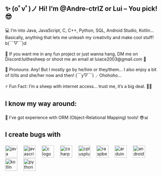 <h2 align="left">✨ (oﾟvﾟ)ノ Hi! I’m @Andre-ctrlZ or Lui – You pick! 😎</h2>

###

<p align="left">💻 I’m into Java, JavaScript, C, C++, Python, SQL, Android Studio, Kotlin... Basically, anything that lets me unleash my creativity and make cool stuff! b(￣▽￣)d<br><br>🚀 If you want me in any fun project or just wanna hang, DM me on Discord:luithesheep or shoot me an email at luiace2003@gmail.com 📧<br><br>🌈 Pronouns: Any! But I mostly go by he/him or they/them... I also enjoy a bit of it/its and she/her now and then! (￣y▽￣)╭ Ohohoho...<br><br>⚡ Fun Fact: I’m a sheep with internet access... trust me, it’s a big deal. 🐑🌐</p>

###

<h2 align="left">I know my way around: </h2>

###

<p align="left">🔧 I’ve got experience with ORM (Object-Relational Mapping) tools! 😎📊</p>

###

###

<h2 align="left">I create bugs with</h2>

###

<div align="left">
  <img src="https://cdn.jsdelivr.net/gh/devicons/devicon/icons/java/java-original.svg" height="40" alt="java logo"  />
  <img width="12" />
  <img src="https://cdn.jsdelivr.net/gh/devicons/devicon/icons/javascript/javascript-original.svg" height="40" alt="javascript logo"  />
  <img width="12" />
  <img src="https://cdn.jsdelivr.net/gh/devicons/devicon/icons/c/c-original.svg" height="40" alt="c logo"  />
  <img width="12" />
  <img src="https://cdn.jsdelivr.net/gh/devicons/devicon/icons/csharp/csharp-original.svg" height="40" alt="csharp logo"  />
  <img width="12" />
  <img src="https://cdn.jsdelivr.net/gh/devicons/devicon/icons/cplusplus/cplusplus-original.svg" height="40" alt="cplusplus logo"  />
  <img width="12" />
  <img src="https://cdn.jsdelivr.net/gh/devicons/devicon/icons/raspberrypi/raspberrypi-original.svg" height="40" alt="raspberrypi logo"  />
  <img width="12" />
  <img src="https://cdn.jsdelivr.net/gh/devicons/devicon/icons/arduino/arduino-original.svg" height="40" alt="arduino logo"  />
  <img width="12" />
  <img src="https://cdn.jsdelivr.net/gh/devicons/devicon/icons/androidstudio/androidstudio-original.svg" height="40" alt="androidstudio logo"  />
  <img width="12" />
  <img src="https://cdn.jsdelivr.net/gh/devicons/devicon/icons/kotlin/kotlin-original.svg" height="40" alt="kotlin logo"  />
  <img width="12" />
  <img src="https://cdn.jsdelivr.net/gh/devicons/devicon/icons/python/python-original.svg" height="40" alt="python logo"  />
</div>

###
